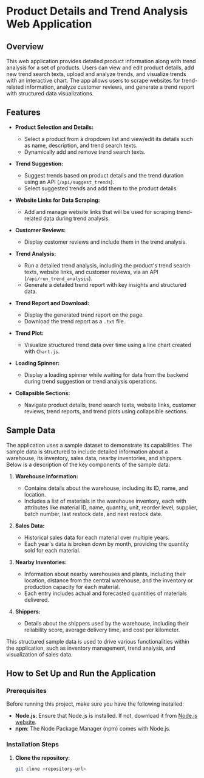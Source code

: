 # Product Details and Trend Analysis Web Application

## Overview

This web application provides detailed product information along with trend analysis for a set of products. Users can view and edit product details, add new trend search texts, upload and analyze trends, and visualize trends with an interactive chart. The app allows users to scrape websites for trend-related information, analyze customer reviews, and generate a trend report with structured data visualizations.

## Features

- **Product Selection and Details:**
  - Select a product from a dropdown list and view/edit its details such as name, description, and trend search texts.
  - Dynamically add and remove trend search texts.

- **Trend Suggestion:**
  - Suggest trends based on product details and the trend duration using an API (`/api/suggest_trends`).
  - Select suggested trends and add them to the product details.

- **Website Links for Data Scraping:**
  - Add and manage website links that will be used for scraping trend-related data during trend analysis.

- **Customer Reviews:**
  - Display customer reviews and include them in the trend analysis.

- **Trend Analysis:**
  - Run a detailed trend analysis, including the product's trend search texts, website links, and customer reviews, via an API (`/api/run_trend_analysis`).
  - Generate a detailed trend report with key insights and structured data.

- **Trend Report and Download:**
  - Display the generated trend report on the page.
  - Download the trend report as a `.txt` file.

- **Trend Plot:**
  - Visualize structured trend data over time using a line chart created with `Chart.js`.

- **Loading Spinner:**
  - Display a loading spinner while waiting for data from the backend during trend suggestion or trend analysis operations.

- **Collapsible Sections:**
  - Navigate product details, trend search texts, website links, customer reviews, trend reports, and trend plots using collapsible sections.

## Sample Data

The application uses a sample dataset to demonstrate its capabilities. The sample data is structured to include detailed information about a warehouse, its inventory, sales data, nearby inventories, and shippers. Below is a description of the key components of the sample data:

1. **Warehouse Information:**
   - Contains details about the warehouse, including its ID, name, and location.
   - Includes a list of materials in the warehouse inventory, each with attributes like material ID, name, quantity, unit, reorder level, supplier, batch number, last restock date, and next restock date.

2. **Sales Data:**
   - Historical sales data for each material over multiple years.
   - Each year's data is broken down by month, providing the quantity sold for each material.

3. **Nearby Inventories:**
   - Information about nearby warehouses and plants, including their location, distance from the central warehouse, and the inventory or production capacity for each material.
   - Each entry includes actual and forecasted quantities of materials delivered.

4. **Shippers:**
   - Details about the shippers used by the warehouse, including their reliability score, average delivery time, and cost per kilometer.

This structured sample data is used to drive various functionalities within the application, such as inventory management, trend analysis, and visualization of sales data.

## How to Set Up and Run the Application

### Prerequisites

Before running this project, make sure you have the following installed:

- **Node.js**: Ensure that Node.js is installed. If not, download it from [Node.js website](https://nodejs.org/).
- **npm**: The Node Package Manager (npm) comes with Node.js.

### Installation Steps

1. **Clone the repository**:
   ```bash
   git clone <repository-url>
